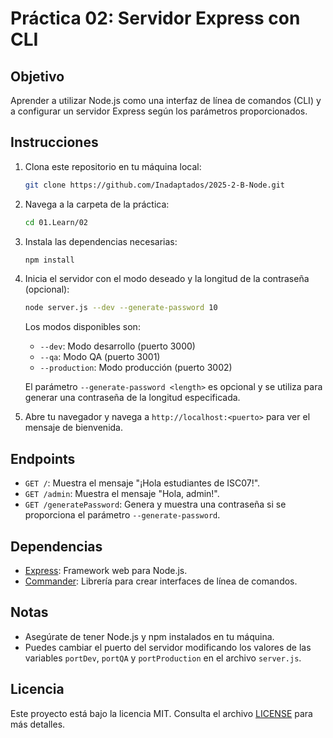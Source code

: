 # Práctica 02: Servidor Express con CLI

## Objetivo

Aprender a utilizar Node.js como una interfaz de línea de comandos (CLI) y a configurar un servidor Express según los parámetros proporcionados.

## Instrucciones

1. Clona este repositorio en tu máquina local:

   ```sh
   git clone https://github.com/Inadaptados/2025-2-B-Node.git
   ```

2. Navega a la carpeta de la práctica:

   ```sh
   cd 01.Learn/02
   ```

3. Instala las dependencias necesarias:

   ```sh
   npm install
   ```

4. Inicia el servidor con el modo deseado y la longitud de la contraseña (opcional):

   ```sh
   node server.js --dev --generate-password 10
   ```

   Los modos disponibles son:

   - `--dev`: Modo desarrollo (puerto 3000)
   - `--qa`: Modo QA (puerto 3001)
   - `--production`: Modo producción (puerto 3002)

   El parámetro `--generate-password <length>` es opcional y se utiliza para generar una contraseña de la longitud especificada.

5. Abre tu navegador y navega a `http://localhost:<puerto>` para ver el mensaje de bienvenida.

## Endpoints

- `GET /`: Muestra el mensaje "¡Hola estudiantes de ISC07!".
- `GET /admin`: Muestra el mensaje "Hola, admin!".
- `GET /generatePassword`: Genera y muestra una contraseña si se proporciona el parámetro `--generate-password`.

## Dependencias

- [Express](https://expressjs.com/): Framework web para Node.js.
- [Commander](https://github.com/tj/commander.js/): Librería para crear interfaces de línea de comandos.

## Notas

- Asegúrate de tener Node.js y npm instalados en tu máquina.
- Puedes cambiar el puerto del servidor modificando los valores de las variables `portDev`, `portQA` y `portProduction` en el archivo `server.js`.

## Licencia

Este proyecto está bajo la licencia MIT. Consulta el archivo [LICENSE](../../LICENSE) para más detalles.
